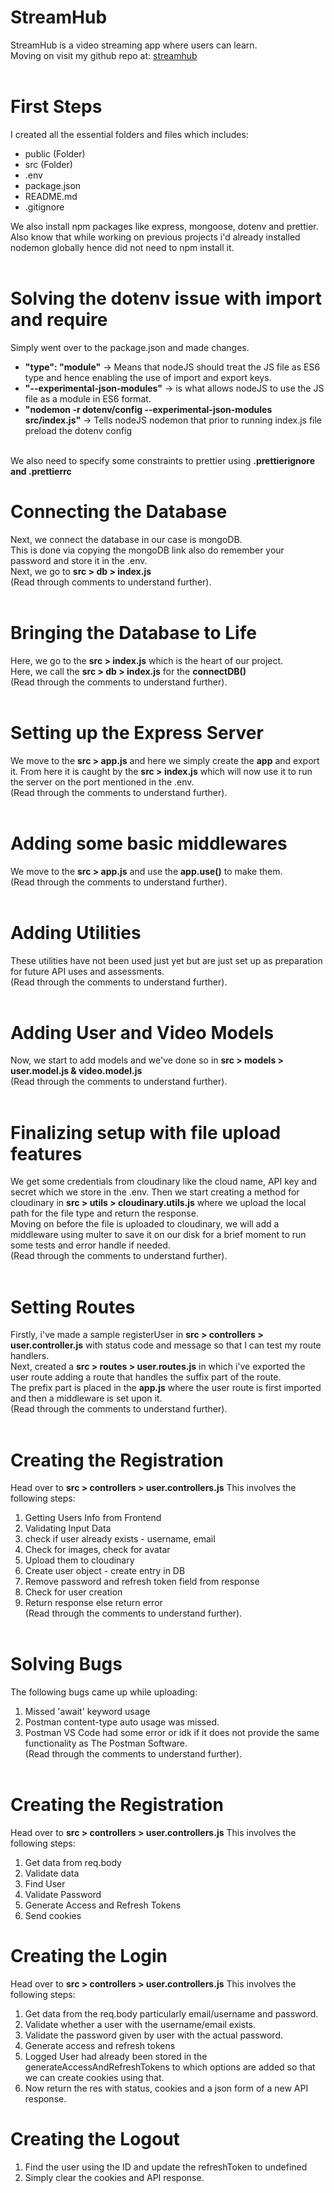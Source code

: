 # StreamHub
StreamHub is a video streaming app where users can learn.<br>
Moving on visit my github repo at:
[streamhub](https://github.com/AraizNaqvi/StreamHub)
<br><br>

# First Steps
I created all the essential folders and files which includes:
- public (Folder)
- src (Folder)
- .env
- package.json
- README.md
- .gitignore

We also install npm packages like express, mongoose, dotenv and prettier.<br>
Also know that while working on previous projects i'd already installed nodemon globally hence did not need to npm install it.
<br><br>

# Solving the dotenv issue with import and require
Simply went over to the package.json and made changes.
- **"type": "module"** -> Means that nodeJS should treat the JS file as ES6 type and hence enabling the use of import and export keys.
- **"--experimental-json-modules"** -> is what allows nodeJS to use the JS file as a module in ES6 format.
- **"nodemon -r dotenv/config --experimental-json-modules src/index.js"** -> Tells nodeJS nodemon that prior to running index.js file preload the dotenv config
<br><br>

We also need to specify some constraints to prettier using **.prettierignore and .prettierrc**

# Connecting the Database
Next, we connect the database in our case is mongoDB.<br>
This is done via copying the mongoDB link also do remember your password and store it in the .env.<br>
Next, we go to  **src > db > index.js**  <br>(Read through comments to understand further).
<br><br>

# Bringing the Database to Life
Here, we go to the **src > index.js** which is the heart of our project.<br>
Here, we call the **src > db > index.js** for the **connectDB()** <br>(Read through the comments to understand further).
<br><br>

# Setting up the Express Server
We move to the **src > app.js** and here we simply create the **app** and export it. From here it is caught by the **src > index.js** which will now use it to run the server on the port mentioned in the .env.
<br>(Read through the comments to understand further).
<br><br>

# Adding some basic middlewares
We move to the **src > app.js** and use the **app.use()** to make them.
<br>(Read through the comments to understand further).
<br><br>

# Adding Utilities
These utilities have not been used just yet but are just set up as preparation for future API uses and assessments.
<br>(Read through the comments to understand further).
<br><br>

# Adding User and Video Models
Now, we start to add models and we've done so in **src > models > user.model.js & video.model.js**
<br>(Read through the comments to understand further).
<br><br>

# Finalizing setup with file upload features
We get some credentials from cloudinary like the cloud name, API key and secret which we store in the .env. Then we start creating a method for cloudinary in **src > utils > cloudinary.utils.js** where we upload the local path for the file type and return the response.<br>
Moving on before the file is uploaded to cloudinary, we will add a middleware using multer to save it on our disk for a brief moment to run some tests and error handle if needed.
<br>(Read through the comments to understand further).
<br><br>

# Setting Routes
Firstly, i've made a sample registerUser in **src > controllers > user.controller.js** with status code and message so that I can test my route handlers.<br>
Next, created a **src > routes > user.routes.js** in which i've exported the user route adding a route that handles the suffix part of the route.<br>
The prefix part is placed in the **app.js** where the user route is first imported and then a middleware is set upon it.
<br>(Read through the comments to understand further).
<br><br>

# Creating the Registration
Head over to **src > controllers > user.controllers.js**
This involves the following steps:<br>
1. Getting Users Info from Frontend
2. Validating Input Data
3. check if user already exists - username, email
4. Check for images, check for avatar
5. Upload them to cloudinary
6. Create user object - create entry in DB
7. Remove password and refresh token field from response
8. Check for user creation
9. Return response else return error
<br>(Read through the comments to understand further).
<br><br>

# Solving Bugs
The following bugs came up while uploading:
1. Missed 'await' keyword usage
2. Postman content-type auto usage was missed.
3. Postman VS Code had some error or idk if it does not provide the same functionality as The Postman Software.
<br>(Read through the comments to understand further).
<br><br>

# Creating the Registration
Head over to **src > controllers > user.controllers.js**
This involves the following steps:<br>
1. Get data from req.body
2. Validate data
3. Find User
4. Validate Password
5. Generate Access and Refresh Tokens
6. Send cookies

# Creating the Login
Head over to **src > controllers > user.controllers.js**
This involves the following steps:<br>
1. Get data from the req.body particularly email/username and password.
2. Validate whether a user with the username/email exists.
3. Validate the password given by user with the actual password.
4. Generate access and refresh tokens
5. Logged User had already been stored in the generateAccessAndRefreshTokens to which options are added so that we can create cookies using that.
6. Now return the res with status, cookies and a json form of a new API response.

# Creating the Logout
1. Find the user using the ID and update the refreshToken to undefined
2. Simply clear the cookies and API response.